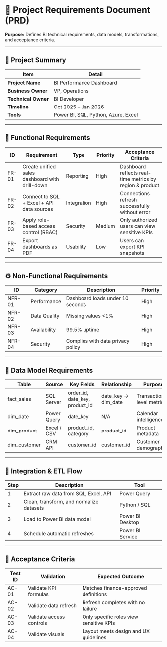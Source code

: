 # 📘 Project Requirements Document (PRD)

**Purpose:** Defines BI technical requirements, data models, transformations, and acceptance criteria.

---

## 🧾 Project Summary
| Item | Detail |
|------|--------|
| **Project Name** | BI Performance Dashboard |
| **Business Owner** | VP, Operations |
| **Technical Owner** | BI Developer |
| **Timeline** | Oct 2025 – Jan 2026 |
| **Tools** | Power BI, SQL, Python, Azure, Excel |

---

## 🧱 Functional Requirements
| ID | Requirement | Type | Priority | Acceptance Criteria |
|----|--------------|------|-----------|----------------------|
| FR-01 | Create unified sales dashboard with drill-down | Reporting | High | Dashboard reflects real-time metrics by region & product |
| FR-02 | Connect to SQL + Excel + API data sources | Integration | High | Connections refresh successfully without error |
| FR-03 | Apply role-based access control (RBAC) | Security | Medium | Only authorized users can view sensitive KPIs |
| FR-04 | Export dashboards as PDF | Usability | Low | Users can export KPI snapshots |

---

## ⚙️ Non-Functional Requirements
| ID | Category | Description | Priority |
|----|-----------|-------------|-----------|
| NFR-01 | Performance | Dashboard loads under 10 seconds | High |
| NFR-02 | Data Quality | Missing values <1% | High |
| NFR-03 | Availability | 99.5% uptime | High |
| NFR-04 | Security | Complies with data privacy policy | High |

---

## 🧩 Data Model Requirements
| Table | Source | Key Fields | Relationship | Purpose |
|--------|---------|-------------|---------------|----------|
| fact_sales | SQL Server | order_id, date_key, product_id | date_key → dim_date | Transaction-level metrics |
| dim_date | Power Query | date_key | N/A | Calendar intelligence |
| dim_product | Excel / CSV | product_id, category | product_id | Product metadata |
| dim_customer | CRM API | customer_id | customer_id | Customer demographics |

---

## 🔗 Integration & ETL Flow
| Step | Description | Tool |
|------|--------------|------|
| 1 | Extract raw data from SQL, Excel, API | Power Query |
| 2 | Clean, transform, and normalize datasets | Python / SQL |
| 3 | Load to Power BI data model | Power BI Desktop |
| 4 | Schedule automatic refreshes | Power BI Service |

---

## 🧪 Acceptance Criteria
| Test ID | Validation | Expected Outcome |
|----------|-------------|------------------|
| AC-01 | Validate KPI formulas | Matches finance-approved definitions |
| AC-02 | Validate data refresh | Refresh completes with no failure |
| AC-03 | Validate access controls | Only specific roles view sensitive KPIs |
| AC-04 | Validate visuals | Layout meets design and UX guidelines |
